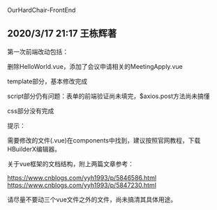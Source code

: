 OurHardChair-FrontEnd

## 2020/3/17  21:17 王栋辉著

第一次前端改动包括：

删除HelloWorld.vue，添加了会议申请相关的MeetingApply.vue

template部分，基本修改完成

script部分仍有问题：表单的前端验证尚未填完，$axios.post方法尚未搞懂

css部分没有完成

提示：

需要修改的文件(.vue)在components中找到，建议按照官网教程，下载HBuilderX编辑器。

关于vue框架的文档结构，附上两篇文章参考：

https://www.cnblogs.com/yyh1993/p/5846586.html
https://www.cnblogs.com/yyh1993/p/5847230.html

请尽量不要动三个vue文件之外的文件，尚未搞清其具体用途。